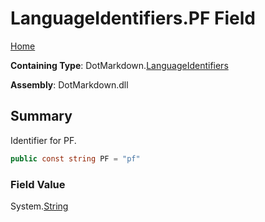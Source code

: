 <a name="_top"></a>

# LanguageIdentifiers\.PF Field

[Home](../../../README.md#_top)

**Containing Type**: DotMarkdown\.[LanguageIdentifiers](../README.md#_top)

**Assembly**: DotMarkdown\.dll

## Summary

Identifier for PF\.

```csharp
public const string PF = "pf"
```

### Field Value

System\.[String](https://docs.microsoft.com/en-us/dotnet/api/system.string)

